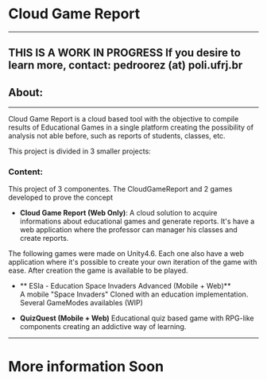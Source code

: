 # Cloud Game Report
---
THIS IS A WORK IN PROGRESS
If you desire to learn more, contact: pedroorez (at) poli.ufrj.br
---
## About:
---
Cloud Game Report is a cloud based tool with the objective to compile results of Educational Games in a single platform creating the possibility of analysis not able before, such as reports of students, classes, etc.

This project is divided in 3 smaller projects:

### Content:
This project of 3 componentes. The CloudGameReport and 2 games developed to prove the concept

* **Cloud Game Report (Web Only)**:
	A cloud solution to acquire informations about educational games and generate reports. It's have a web application where the professor can manager his classes and create reports.

The following games were made on Unity4.6. Each one also have a web application where it's possible to create your own iteration of the game with ease. After creation the game is available to be played.

* ** ESIa - Education Space Invaders Advanced (Mobile + Web)**	
	A mobile "Space Invaders" Cloned with an education implementation. Several GameModes availables (WIP)

* **QuizQuest (Mobile + Web)**
	Educational quiz based game with RPG-like components creating an addictive way of learning.

---

# More information Soon